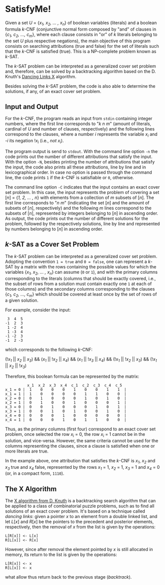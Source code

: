 # SatisfyMe! #

Given a set *U* = {*x<sub>1</sub>, x<sub>2</sub>, ... , x<sub>n</sub>*} of boolean variables (literals) and a boolean formula *k*-CNF (conjunctive normal form composed by "and" of clauses in {*c<sub>1</sub>, c<sub>2</sub>, ..., c<sub>m</sub>*}, where each clause consists in "or" of *k* literals belonging to the set *U* plus respective negations), the main objective of this program consists on searching attributions (true and false) for the set of literals such that the *k*-CNF is satisfied (true).
This is a NP-complete problem known as *k*-SAT.

The *k*-SAT problem can be interpreted as a generalized cover set problem and, therefore, can be solved by a backtracking algorithm based on the D. Knuth's [Dancing Links X][KnuthDLX] algorithm.

Besides solving the *k*-SAT problem, the code is also able to determine the solutions, if any, of an exact cover set problem.

## Input and Output ##

For the *k*-CNF, the program reads an input from `stdin` containing integer numbers, where the first line corresponds to "*k n m*" (amount of literals, cardinal of *U* and number of clauses, respectively) and the following lines correspond to the clauses, where a number *i* represents the variable *x<sub>i</sub>* and *-i* its negation !*x<sub>i</sub>* (i.e., *not x<sub>i</sub>*).

The program output is send to `stdout`.
With the command line option `-n` the code prints out the number of different attributions that satisfy the input.
With the option `-N`, besides printing the number of attributions that satisfy the input, the code also prints all these attributions, line by line and in lexicographical order.
In case no option is passed through the command line, the code prints `1` if the *k*-CNF is satisfiable or `0`, otherwise.

The command line option `-C` indicates that the input contains an exact cover set problem.
In this case, the input represents the problem of covering a set [*n*] = {*1, 2, ... , n*} with elements from a collection of *m* subsets of [*n*].
The first line corresponds to "*n m*" (indicating the set [*n*] and the amount of subsets of [*n*], respectively) and the following *m* lines correspond to the subsets of [*n*], represented by integers belonging to [*n*] in ascending order.
As output, the code prints out the number of different solutions for the problem, followed by the respectively solutions, line by line and represented by numbers belonging to [*n*] in ascending order.

## *k*-SAT as a Cover Set Problem ##

The *k*-SAT problem can be interpreted as a generalized cover set problem.
Adopting the convention `1 = true` and `0 = false`, one can represent a *k*-SAT by a matrix with the rows containing the possible values for which the variables {*x<sub>1</sub>, x<sub>2</sub>, ... , x<sub>n</sub>*} can assume (`0` or `1`), and with the primary columns corresponding to the literals (columns that should be exactly covered, i.e., the subset of rows from a solution must contain exactly one `1` at each of those columns) and the secondary columns corresponding to the clauses {*c<sub>1</sub>, c<sub>2</sub>, ..., c<sub>m</sub>*} which should be covered at least once by the set of rows of a given solution.

For example, consider the input:

     3  4  5
    -1  2  3
     1 -2  4
     1 -3  4
    -1 -2  3
    -1  2 -3

which corresponds to the following *k*-CNF:

(!*x<sub>1</sub>* || *x<sub>2</sub>* || *x<sub>3</sub>*) && (*x<sub>1</sub>* || !*x<sub>2</sub>* || *x<sub>4</sub>*) && (*x<sub>1</sub>* || !*x<sub>3</sub>* || *x<sub>4</sub>*) && (!*x<sub>1</sub>* || !*x<sub>2</sub>* || *x<sub>3</sub>*) && (!*x<sub>1</sub>* || *x<sub>2</sub>* || !*x<sub>3</sub>*)

Therefore, this boolean formula can be represented by the matrix:

              x_1  x_2  x_3  x_4  c_1  c_2  c_3  c_4  c_5
    x_1 = 0 |  1    0    0    0    1    0    0    1    1  |
    x_1 = 1 |  1    0    0    0    0    1    1    0    0  |
    x_2 = 0 |  0    1    0    0    0    1    0    1    0  |
    x_2 = 1 |  0    1    0    0    1    0    0    0    1  |
    x_3 = 0 |  0    0    1    0    0    0    1    0    1  |
    x_3 = 1 |  0    0    1    0    1    0    0    1    0  |
    x_4 = 0 |  0    0    0    1    0    0    0    0    0  |
    x_4 = 1 |  0    0    0    1    0    1    1    0    0  |

Thus, as the primary columns (first four) correspond to an exact cover set problem, once selected the row *x<sub>i</sub>* = 0, the row *x<sub>i</sub>* = 1 cannot be in the solution, and vice-versa.
However, the same criteria cannot be used for the columns representing the clauses, since a clause is satisfied when one or more literals are true.

In the example above, one attribution that satisfies the *k*-CNF is *x<sub>1</sub>*, *x<sub>2</sub>* and *x<sub>3</sub>* true and *x<sub>4</sub>* false, represented by the rows *x<sub>1</sub>* = 1, *x<sub>2</sub>* = 1, *x<sub>3</sub>* = 1 and *x<sub>4</sub>* = 0 (or, in a compact form, `1110`).

## The X Algorithm ##

The [X algorithm from D. Knuth][KnuthDLX] is a backtracking search algorithm that can be applied to a class of combinatorial puzzle problems, such as to find all solutions of an exact cover problem.
It's based on a technique called *dancing links*: given a pointer *x* to an element from a double linked list, and let *L*[*x*] and *R*[*x*] be the pointers to the precedent and posterior elements, respectively, then the removal of *x* from the list is given by the operations:

    L[R[x]] <- L[x]
    R[L[x]] <- R[x]

However, since after removal the element pointed by *x* is still allocated in memory, its return to the list is given by the operations:

    L[R[x]] <- x
    R[L[x]] <- x

what allow thus return back to the previous stage (*backtrack*).


<!---
Links to external and internal sites.
-->
[KnuthDLX]: https://arxiv.org/abs/cs/0011047v1
